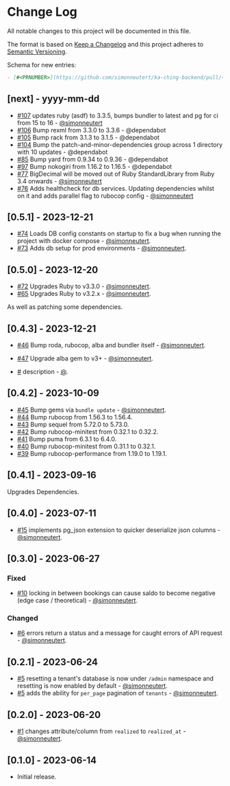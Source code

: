 # Change Log

All notable changes to this project will be documented in this file.

The format is based on [Keep a Changelog](http://keepachangelog.com/)
and this project adheres to [Semantic Versioning](http://semver.org/).

Schema for new entries:

```markdown
- [#<PRNUMBER>](https://github.com/simonneutert/ka-ching-backend/pull/<PRNUMBER>) description - [@<username>](https://github.com/<username>)
```

## [next] - yyyy-mm-dd

- [#107](https://github.com/simonneutert/ka-ching-backend/pull/107) updates ruby (asdf) to 3.3.5, bumps bundler to latest and pg for ci from 15 to 16 - [@simonneutert](https://github.com/simonneutert)
- [#106](https://github.com/simonneutert/ka-ching-backend/pull/106) Bump rexml from 3.3.0 to 3.3.6 - @dependabot
- [#105](https://github.com/simonneutert/ka-ching-backend/pull/105) Bump rack from 3.1.3 to 3.1.5 - @dependabot
- [#104](https://github.com/simonneutert/ka-ching-backend/pull/104) Bump the patch-and-minor-dependencies group across 1 directory with 10 updates - @dependabot
- [#85](https://github.com/simonneutert/ka-ching-backend/pull/85) Bump yard from 0.9.34 to 0.9.36 - @dependabot
- [#97](https://github.com/simonneutert/ka-ching-backend/pull/97) Bump nokogiri from 1.16.2 to 1.16.5 - @dependabot
- [#77](https://github.com/simonneutert/ka-ching-backend/pull/77) BigDecimal will be moved out of Ruby StandardLibrary from Ruby 3.4 onwards - [@simonneutert](https://github.com/simonneutert)
- [#76](https://github.com/simonneutert/ka-ching-backend/pull/76) Adds healthcheck for db services. Updating dependencies whilst on it and adds parallel flag to rubocop config - [@simonneutert](https://github.com/simonneutert)

## [0.5.1] - 2023-12-21

- [#74](https://github.com/simonneutert/ka-ching-backend/pull/74) Loads DB config constants on startup to fix a bug when running the project with docker compose - [@simonneutert](https://github.com/simonneutert).
- [#73](https://github.com/simonneutert/ka-ching-backend/pull/73) Adds db setup for prod environments - [@simonneutert](https://github.com/simonneutert).

## [0.5.0] - 2023-12-20

- [#72](https://github.com/simonneutert/ka-ching-backend/pull/72) Upgrades Ruby to v3.3.0 - [@simonneutert](https://github.com/simonneutert).
- [#65](https://github.com/simonneutert/ka-ching-backend/pull/65) Upgrades Ruby to v3.2.x - [@simonneutert](https://github.com/simonneutert).

As well as patching some dependencies.

## [0.4.3] - 2023-12-21

- [#46](https://github.com/simonneutert/ka-ching-backend/pull/46) Bump roda, rubocop, alba and bundler itself - [@simonneutert](https://github.com/simonneutert).
- [#47](https://github.com/simonneutert/ka-ching-backend/pull/47) Upgrade alba gem to v3+ - [@simonneutert](https://github.com/simonneutert).

- [#<PRNUMBER>](https://github.com/simonneutert/ka-ching-backend/pull/<PRNUMBER>) description - [@<username>](https://github.com/<username>).

## [0.4.2] - 2023-10-09

- [#45](https://github.com/simonneutert/ka-ching-backend/pull/45) Bump gems via `bundle update` - [@simonneutert](https://github.com/simonneutert).
- [#44](https://github.com/simonneutert/ka-ching-backend/pull/44) Bump rubocop from 1.56.3 to 1.56.4.
- [#43](https://github.com/simonneutert/ka-ching-backend/pull/43) Bump sequel from 5.72.0 to 5.73.0.
- [#42](https://github.com/simonneutert/ka-ching-backend/pull/42) Bump rubocop-minitest from 0.32.1 to 0.32.2.
- [#41](https://github.com/simonneutert/ka-ching-backend/pull/41) Bump puma from 6.3.1 to 6.4.0.
- [#40](https://github.com/simonneutert/ka-ching-backend/pull/40) Bump rubocop-minitest from 0.31.1 to 0.32.1.
- [#39](https://github.com/simonneutert/ka-ching-backend/pull/39) Bump rubocop-performance from 1.19.0 to 1.19.1.

## [0.4.1] - 2023-09-16

Upgrades Dependencies.

## [0.4.0] - 2023-07-11

- [#15](https://github.com/simonneutert/ka-ching-backend/pull/15) implements pg_json extension to quicker deserialize json columns - [@simonneutert](https://github.com/simonneutert).

## [0.3.0] - 2023-06-27

### Fixed

- [#10](https://github.com/simonneutert/ka-ching-backend/pull/10) locking in between bookings can cause saldo to become negative (edge case / theoretical) - [@simonneutert](https://github.com/simonneutert).

### Changed

- [#6](https://github.com/simonneutert/ka-ching-backend/pull/6) errors return a status and a message for caught errors of API request - [@simonneutert](https://github.com/simonneutert).

## [0.2.1] - 2023-06-24

- [#5](https://github.com/simonneutert/ka-ching-backend/pull/5) resetting a tenant's database is now under `/admin` namespace and resetting is now enabled by default - [@simonneutert](https://github.com/simonneutert).
- [#5](https://github.com/simonneutert/ka-ching-backend/pull/5) adds the ability for `per_page` pagination of `tenants` - [@simonneutert](https://github.com/simonneutert).

## [0.2.0] - 2023-06-20

- [#1](https://github.com/simonneutert/ka-ching-backend/pull/1) changes attribute/column from `realized` to `realized_at` - [@simonneutert](https://github.com/simonneutert).

## [0.1.0] - 2023-06-14

- Initial release.

